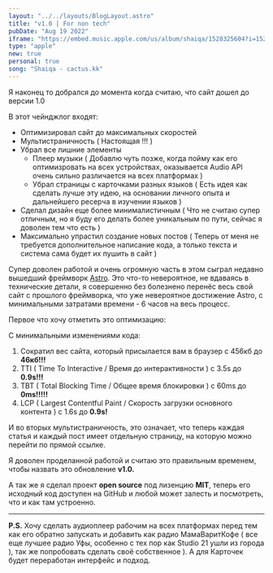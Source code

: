```yaml
---
layout: "../../layouts/BlogLayout.astro"
title: "v1.0 | For non tech"
pubDate: "Aug 19 2022"
iframe: "https://embed.music.apple.com/us/album/shaiqa/1528325604?i=1528325801"
type: "apple"
new: true
personal: true
song: "Shaiqa - cactus.kk"
---
```


Я наконец то добрался до момента когда считаю, что сайт дошел до версии 1.0

В этот чейнджлог входят:

- Оптимизировал сайт до максимальных скоростей
- Мультистраничность ( Настоящая !!! )
- Убрал все лишние элементы
   - Плеер музыки ( Добавлю чуть позже, когда пойму как его оптимизровать на всех устройствах, оказывается Audio API очень сильно различается на всех платформах )
   - Убрал страницы с карточками разных языков ( Есть идея как сделать лучше эту идею, на основании личного опыта и дальнейшего ресерча в изучении языков )
- Сделал дизайн еще более минималистичным ( Что не считаю супер отличным, но я буду его делать более уникальным по пути, сейчас я доволен тем что есть )
- Максимально упрастил создание новых постов ( Теперь от меня не требуется дополнительное написание кода, а только текста и система сама будет их пушить в сайт )

Супер доволен работой и очень огромную часть в этом сыграл недавно вышедший фреймворк [Astro](https://astro.build). Это что-то невероятное, не вдаваясь в технические детали, я совершенно без болезнено перенёс весь свой сайт с прошлого фреймворка, что уже невероятное достижение Astro, с минимальными затратами времени - 6 часов на весь процесс.

Первое что хочу отметить это оптимизацию:

С минимальными изменениями кода:

1. Сократил вес сайта, который присылается вам в браузер с 456кб до **46кб!!!**
2. TTI ( Time To Interactive / Время до интерактивности ) с 3.5s до **0.9s!!!**
3. TBT ( Total Blocking Time / Общее время блокировки ) с 60ms до **0ms!!!!!**
4. LCP ( Largest Contentful Paint / Скорость загрузки основного контента ) с 1.6s до **0.9s!**

И во вторых мультистраничность, это означает, что теперь каждая статья и каждый пост имеет отдельную страницу, на которую можно перейти по прямой ссылке.

Я доволен проделанной работой и считаю это правильным временем, чтобы назвать это обновление **v1.0.**

А так же я сделал проект **open source** под лизенцию **MIT**, теперь его исходный код доступен на GitHub и любой может залесть и посмотреть, что и как там устроенно.

---

**P.S.** Хочу сделать аудиоплеер рабочим на всех платформах перед тем как его обратно запускать и добавить как радио МамаВаритКофе ( все еще лучшее радио Уфы, особенно с тех пор как Studio 21 ушли из города ), так же попробовать сделать своё собственное ). А для Карточек будет переработан интерфейс и подход.

